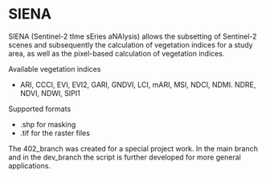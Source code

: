 # SIENA
SIENA (Sentinel-2 tIme sEries aNAlysis) allows the subsetting of Sentinel-2 scenes and subsequently the calculation of vegetation indices for a study area, as well as the pixel-based calculation of vegetation indices. 

Available vegetation indices 
- ARI, CCCI, EVI, EVI2, GARI, GNDVI, LCI, mARI, MSI, NDCI, NDMI. NDRE, NDVI, NDWI, SIPI1

Supported formats
- .shp for masking 
- .tif for the raster files 

The 402_branch was created for a special project work. In the main branch and in the dev_branch the script is further developed for more general applications. 
